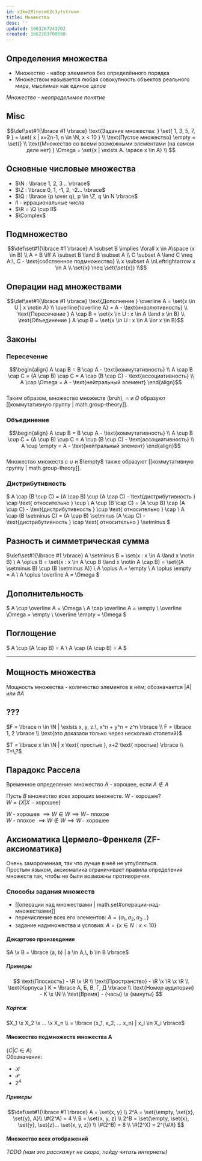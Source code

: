 ```yaml
---
id: x3ke20lnysm62c3ytstrwxm
title: Множества
desc: ''
updated: 1663267243702
created: 1662203709500
---
```

## Определения множества
* Множество - набор элементов без определённого порядка  
* Множеством называется любая совокупность объектов реального мира, мыслимая как единое целое

*Множество - неопределимое понятие*

## Misc
$$\def\set#1{\lbrace #1 \rbrace}
\text{Задание множества: } \set{ 1, 3, 5, 7, 9 } = \set{ x | x=2n-1, n \in \N, x < 10 } \\
\text{Пустое множество} \empty = \set{} \\
\text{Множество со всеми возможными элементами (на самом деле нет) } \Omega = \set{x | \exists A. \space x \in A} \\
$$

## Основные числовые множества
* $\N : \lbrace 1, 2, 3 .. \rbrace$
* $\Z : \lbrace 0, 1, -1, 2, -2... \rbrace$
* $\Q : \lbrace {p \over q}, p \in \Z, q \in N \rbrace$
* $II$ - иррациональные числа
* $\R = \Q \cup II$
* $\Complex$

## Подмножество
$$\def\set#1{\lbrace #1 \rbrace}
A \subset B \implies \forall x \in A\space (x \in B) \\
A = B \iff A \subset B \land B \subset A \\
C \subset A \land C \neq A:\, C - \text{собственное подмножество} \\
x \subset A \nLeftrightarrow x \in A \\
\set{x} \neq \set{\set{x}} \\$$

## Операции над множествами
$$\def\set#1{\lbrace #1 \rbrace}
\text{Дополнение } \overline A = \set{x \in U | x \notin A} \\
\overline{\overline A} = A - \text{инволютивность} \\
\text{Пересечение } A \cap B = \set{x \in U : x \in A \land x \in B} \\
\text{Объединение } A \cup B = \set{x \in U : x \in A \lor x \in B}$$

## Законы

### Пересечение
$$\begin{align}
A \cap B = B \cap A - \text{коммутативность} \\
A \cap B \cap C = (A \cap B) \cap C = A \cap (B \cap C) - \text{ассоциативность} \\
A \cap \Omega = A - \text{нейтральный элемент}
\end{align}$$  
Таким образом, множество множеств (bruh), $\cap$ и $\Omega$ образуют [[коммутативную группу | math.group-theory]].

### Объединение
$$\begin{align}
A \cup B = B \cup A - \text{коммутативность} \\
A \cup B \cup C = (A \cup B) \cup C = A \cup (B \cup C) - \text{ассоциативность} \\
A \cup \empty = A - \text{нейтральный элемент}
\end{align}$$  
Множество множеств с $\cup$ и $\empty$ также образуют [[коммутативную группу | math.group-theory]].

### Дистрибутивность
$
A \cap (B \cup C) = (A \cap B) \cup (A \cap C) - \text{дистрибутивность } \cap \text{ относительно } \cup \\
A \cup (B \cap C) = (A \cup B) \cap (A \cup C) - \text{дистрибутивность } \cup \text{ относительно } \cap \\
A \cap (B \setminus C) = (A \cap B) \setminus (A \cap C) - \text{дистрибутивность } \cap \text{ относительно } \setminus
$

## Разность и симметрическая сумма
$\def\set#1{\lbrace #1 \rbrace}
A \setminus B = \set{x : x \in A \land x \notin B} \\
A \oplus B = \set{x : x \in A \cup B \land x \notin A \cap B} = \set{(A \setminus B) \cup (B \setminus A)} \\
A \oplus A = \empty \\
A \oplus \empty = A \\
A \oplus \overline A = \Omega
$

## Дополнительность
$
A \cup \overline A = \Omega \\
A \cap \overline A = \empty \\
\overline \Omega = \empty \\
\overline \empty = \Omega
$

## Поглощение
$
A \cup (A \cap B) = A \\
A \cap (A \cup B) = A
$

---
## Мощность множества
Moщность множества - количество элементов в нём; обозначается $|A|$ или $\#A$

## ???
$F = \lbrace n \in \N | \exists x, y, z.\, x^n + y^n = z^n \rbrace \\
F = \lbrace 1, 2 \rbrace \\
  \text{это доказали только через несколько столетий}$

$T = \lbrace x \in \N | x \text{ простые }, x+2 \text{ простые} \rbrace \\
T=\,?$

## Парадокс Рассела
Временное определение: множество $A$ - хорошее, если $A \notin A$

Пусть $В$ множество всех хороших множеств. $W$ - хорошее?  
$W = \lbrace X | X - \text{хорошее} \rbrace$

$W$ - хорошее $\implies W \in W \implies W -$ плохое  
$W$ - плохое $\implies W \notin W \implies W -$ хорошее

## Аксиоматика Цермело-Френкеля (ZF-аксиоматика)
Очень замороченная, так что лучше в неё не углубляться.  
Простым языком, аксиоматика ограничивает правила определения множеств так, чтобы не были возможны противоречия.

### Способы задания множеств
* [[операции над множествами | math.set#операции-над-множествами]]
* перечисление всех его элементов: $A=\lbrace a_1, a_2, a_3... \rbrace$
* задание надмножества и условия: $A=\lbrace x \in N : x < 10 \rbrace$
#### Декартово произведение
$A \x B = \lbrace (a, b) | a \in A,\, b \in B \rbrace$

##### Примеры
$$
\text{Плоскость} - \R \x \R \\
\text{Пространство} - \R \x \R \x \R \\
\text{Корпуса } K = \lbrace А, Б, В, Г, Д \rbrace \\
\text{Номер аудитории} - K \x \N \\
\text{Время} - {часы} \x {минуты}
$$

##### Кортеж
$X_1 \x X_2 \x ... \x X_n \\
= \lbrace (x_1, x_2, ... x_n) | x_i \in X_i \rbrace$

#### Множество подмножеств множества A
$\lbrace C | C \in A \rbrace$  
Обозначения:
* $\mathcal B$ 
* $\mathcal P$
* $2^A$

##### Примеры
$$\def\set#1{\lbrace #1 \rbrace}
A = \set{x, y} \\
2^A = \set{\empty, \set{x}, \set{y}, A}\\
\#(2^A) = 4 \\
B = \set{x, y, z} \\
2^B = \set{\empty, \set{x}, \set{y}, \set{z}... \set{x, y, z}} \\
\#(2^B) = 8 \\
\#(2^X) = 2^{\#X}
$$

#### Множество всех отображений
*TODO (нам это расскажут не скоро, пойду читать интернеты)*
